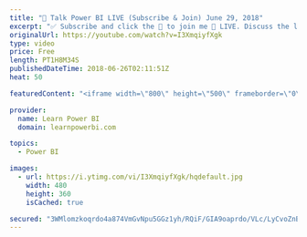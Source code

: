 ```yaml
---
title: "🔴 Talk Power BI LIVE (Subscribe & Join) June 29, 2018"
excerpt: "✅ Subscribe and click the 🔔 to join me 🔴 LIVE. Discuss the latest in Power BI and ask any Power BI question. 💡 Join https://www.facebook.com/groups/TalkPowerBI to continue the conversation  Hello, I am Avi Singh, Microsoft MVP and Power BI Pro! I just love talking about Power BI. So much so that I"
originalUrl: https://youtube.com/watch?v=I3XmqiyfXgk
type: video
price: Free
length: PT1H8M34S
publishedDateTime: 2018-06-26T02:11:51Z
heat: 50

featuredContent: "<iframe width=\"800\" height=\"500\" frameborder=\"0\" src=\"https://www.youtube.com/embed/I3XmqiyfXgk\" allow=\"accelerometer; autoplay; encrypted-media; gyroscope; picture-in-picture\" allowfullscreen></iframe>"

provider:
  name: Learn Power BI
  domain: learnpowerbi.com

topics:
  - Power BI

images:
  - url: https://i.ytimg.com/vi/I3XmqiyfXgk/hqdefault.jpg
    width: 480
    height: 360
    isCached: true

secured: "3WMlomzkoqrdo4a874VmGvNpu5GGz1yh/RQiF/GIA9oaprdo/VLc/LyCvoZnBqXfSiAfoWRwQx+cbHLE1NvsEF+YZtVUySoknHdbTD6wPZHoPES9SPfU+6zBZ+GY/ERKANV8FGYe+UabatEBME7sbhDEc3sBg0dGWik39TEiQCgnpzqxHA9JIZQBuoa3NBhZYF25bbdrBMlsyPVJtATZwOh7FV1zAOR84muFekVJDWYbYM+FHthrQWvfYDo4wcX8RyYQNAZn5REKzLuGrCF25Z3ON31FM2c4S6TQpM0HrrafZpju+QA0vFm/wks/11PWPlSnkCKqB9hm8DLjN/64/rtRt20u15nz1Jh5SCEpKEdrYA8FpIgoeh2dYlAOew2L1TZVawK0QMUTWHOsl7ZA+GhhLWImfYdrDbdxS5jTuy8=;9uBjAs2OnEQ1IuwIUXWtUA=="
---
```


